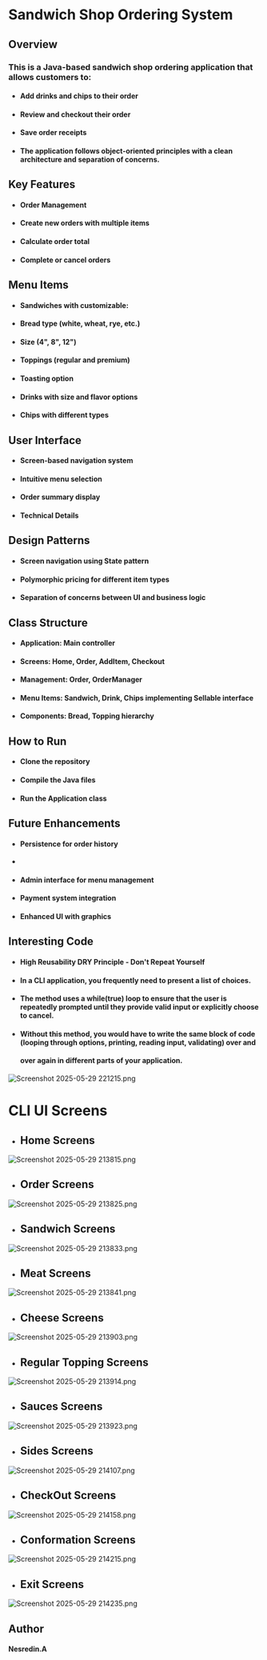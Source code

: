 # Sandwich Shop Ordering System
## Overview
### This is a Java-based sandwich shop ordering application that allows customers to:

- #### Add drinks and chips to their order

- #### Review and checkout their order

- #### Save order receipts

- #### The application follows object-oriented principles with a clean architecture and separation of concerns.

## Key Features
- #### Order Management

- #### Create new orders with multiple items

- #### Calculate order total

- #### Complete or cancel orders

## Menu Items
- #### Sandwiches with customizable:

- #### Bread type (white, wheat, rye, etc.)

- #### Size (4", 8", 12")

- #### Toppings (regular and premium)

- #### Toasting option

- #### Drinks with size and flavor options

- #### Chips with different types

## User Interface
- #### Screen-based navigation system

- #### Intuitive menu selection

- #### Order summary display

- #### Technical Details
## Design Patterns
- #### Screen navigation using State pattern

- #### Polymorphic pricing for different item types

- #### Separation of concerns between UI and business logic

## Class Structure
- #### Application: Main controller

- #### Screens: Home, Order, AddItem, Checkout

- ####  Management: Order, OrderManager

- #### Menu Items: Sandwich, Drink, Chips implementing Sellable interface

- #### Components: Bread, Topping hierarchy

## How to Run
- #### Clone the repository

- #### Compile the Java files

- #### Run the Application class

## Future Enhancements
- #### Persistence for order history
- 
- #### Admin interface for menu management

- #### Payment system integration

- #### Enhanced UI with graphics


## Interesting Code
- #### High Reusability DRY Principle - Don't Repeat Yourself

- #### In a CLI application, you frequently need to present a list of choices. 

- #### The method uses a while(true) loop to ensure that the user is repeatedly prompted until they provide valid input or explicitly choose to cancel.

- #### Without this method, you would have to write the same block of code (looping through options, printing, reading input, validating) over and
  #### over again in different parts of your application.
![Screenshot 2025-05-29 221215.png](Screenshot/Screenshot%202025-05-29%20221215.png)


# CLI UI Screens

- ## Home Screens
![Screenshot 2025-05-29 213815.png](Screenshot/Screenshot%202025-05-29%20213815.png)

- ## Order Screens
![Screenshot 2025-05-29 213825.png](Screenshot/Screenshot%202025-05-29%20213825.png)

- ## Sandwich Screens
![Screenshot 2025-05-29 213833.png](Screenshot/Screenshot%202025-05-29%20213833.png)

- ## Meat Screens

![Screenshot 2025-05-29 213841.png](Screenshot/Screenshot%202025-05-29%20213841.png)


- ## Cheese Screens
![Screenshot 2025-05-29 213903.png](Screenshot/Screenshot%202025-05-29%20213903.png)


- ## Regular Topping Screens

![Screenshot 2025-05-29 213914.png](Screenshot/Screenshot%202025-05-29%20213914.png)

- ## Sauces Screens

![Screenshot 2025-05-29 213923.png](Screenshot/Screenshot%202025-05-29%20213923.png)


- ## Sides Screens

![Screenshot 2025-05-29 214107.png](Screenshot/Screenshot%202025-05-29%20214107.png)

- ## CheckOut Screens

![Screenshot 2025-05-29 214158.png](Screenshot/Screenshot%202025-05-29%20214158.png)


- ## Conformation Screens


![Screenshot 2025-05-29 214215.png](Screenshot/Screenshot%202025-05-29%20214215.png)


- ## Exit Screens

![Screenshot 2025-05-29 214235.png](Screenshot/Screenshot%202025-05-29%20214235.png)


## Author
#### Nesredin.A